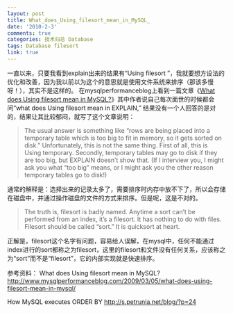 ```yaml
---
layout: post
title: What_does_Using_filesort_mean_in_MySQL_
date: '2010-2-3'
comments: true
categories: 技术归总 Database
tags: Database filesort
link: true
---
```

一直以来，只要我看到explain出来的结果有“Using filesort ”，我就要想方设法的优化和改善，因为我以前以为这个的意思就是使用文件系统来排序（那该多慢呀！），其实不是这样的。
在mysqlperformanceblog上看到一篇文章《<a href="http://www.mysqlperformanceblog.com/2009/03/05/what-does-using-filesort-mean-in-mysql/">What does Using filesort mean in MySQL?</a>》其中作者说自己每次面世的时候都会问“what does Using filesort mean in EXPLAIN,” 结果没有一个人回答的是对的，结果让其比较郁闷，就写了这个文章说明：
<blockquote>The usual answer is something like “rows are being placed into a temporary table which is too big to fit in memory, so it gets sorted on disk.” Unfortunately, this is not the same thing. First of all, this is Using temporary. Secondly, temporary tables may go to disk if they are too big, but EXPLAIN doesn’t show that. (If I interview you, I might ask you what “too big” means, or I might ask you the other reason temporary tables go to disk!)</blockquote>
通常的解释是：选择出来的记录太多了，需要排序时内存中放不下了，所以会存储在磁盘中，并通过操作磁盘的文件的方式来排序。但是呢，这是不对的。

<blockquote>The truth is, filesort is badly named. Anytime a sort can’t be performed from an index, it’s a filesort. It has nothing to do with files. Filesort should be called “sort.” It is quicksort at heart.</blockquote>
正解是，filesort这个名字有问题，容易给人误解，在mysql中，任何不能通过index进行的sort都称之为filesort，这里的filesort和文件没有任何关系，应该称之为“sort”而不是“filesort”，它的内部实现就是快速排序。

参考资料：
What does Using filesort mean in MySQL?
http://www.mysqlperformanceblog.com/2009/03/05/what-does-using-filesort-mean-in-mysql/

How MySQL executes ORDER BY
http://s.petrunia.net/blog/?p=24
